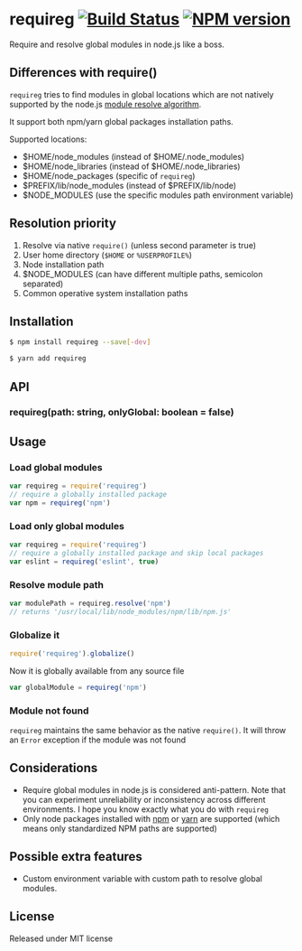 # requireg  [![Build Status](https://secure.travis-ci.org/h2non/requireg.png?branch=master)][2] [![NPM version](https://badge.fury.io/js/requireg.png)][3]

Require and resolve global modules in node.js like a boss.

## Differences with require()

`requireg` tries to find modules in global locations which are
not natively supported by the node.js [module resolve algorithm][1].

It support both npm/yarn global packages installation paths.

Supported locations:

- $HOME/node_modules (instead of $HOME/.node_modules)
- $HOME/node_libraries (instead of $HOME/.node_libraries)
- $HOME/node_packages (specific of `requireg`)
- $PREFIX/lib/node_modules (instead of $PREFIX/lib/node)
- $NODE_MODULES (use the specific modules path environment variable)

## Resolution priority

1. Resolve via native `require()` (unless second parameter is true)
2. User home directory (`$HOME` or `%USERPROFILE%`)
3. Node installation path
4. $NODE_MODULES (can have different multiple paths, semicolon separated)
5. Common operative system installation paths

## Installation

```bash
$ npm install requireg --save[-dev]
```

```bash
$ yarn add requireg
```

## API

### requireg(path: string, onlyGlobal: boolean = false)

## Usage

### Load global modules

```js
var requireg = require('requireg')
// require a globally installed package
var npm = requireg('npm')
```

### Load only global modules

```js
var requireg = require('requireg')
// require a globally installed package and skip local packages
var eslint = requireg('eslint', true)
```

### Resolve module path

```js
var modulePath = requireg.resolve('npm')
// returns '/usr/local/lib/node_modules/npm/lib/npm.js'
```

### Globalize it

```js
require('requireg').globalize()
```

Now it is globally available from any source file

```js
var globalModule = requireg('npm')
```

### Module not found

`requireg` maintains the same behavior as the native `require()`.
It will throw an `Error` exception if the module was not found

## Considerations

- Require global modules in node.js is considered anti-pattern.
  Note that you can experiment unreliability or inconsistency across different environments.
  I hope you know exactly what you do with `requireg`
- Only node packages installed with [npm](https://npmjs.org) or [yarn](https://yarnpkg.com) are
  supported (which means only standardized NPM paths are supported)

## Possible extra features

- Custom environment variable with custom path to resolve global modules.

## License

Released under MIT license

[1]: http://nodejs.org/docs/latest/api/modules.html#modules_all_together

[2]: http://travis-ci.org/h2non/requireg

[3]: http://badge.fury.io/js/requireg
